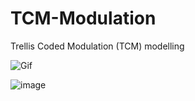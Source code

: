 # TCM-Modulation
Trellis Coded Modulation (TCM) modelling

![Gif](https://github.com/Misha-lab/TCM-Modulation/blob/main/TCM.gif)

![image](https://github.com/Misha-lab/TCM-Modulation/assets/62281019/75dd6a2f-6d04-499c-9948-772fa3d861ff)

